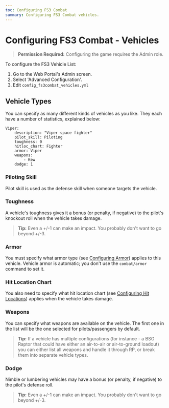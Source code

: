 ```yaml
---
toc: Configuring FS3 Combat
summary: Configuring FS3 Combat vehicles.
---
```

# Configuring FS3 Combat - Vehicles

> **Permission Required:** Configuring the game requires the Admin role.

To configure the FS3 Vehicle List:

1. Go to the Web Portal's Admin screen.
2. Select 'Advanced Configuration'.
3. Edit `config_fs3combat_vehicles.yml`

## Vehicle Types

You can specify as many different kinds of vehicles as you like.  They each have a number of statistics, explained below:

    Viper:
        description: "Viper space fighter"
        pilot_skill: Piloting
        toughness: 0
        hitloc_chart: Fighter
        armor: Viper
        weapons:
            - Kew
        dodge: 1

### Piloting Skill

Pilot skill is used as the defense skill when someone targets the vehicle.

### Toughness

A vehicle's toughness gives it a bonus (or penalty, if negative) to the pilot's knockout roll when the vehicle takes damage.

> **Tip:** Even a +/-1 can make an impact.  You probably don't want to go beyond +/-3.

### Armor

You must specify what armor type (see [Configuring Armor](/help/fs3combat/config_armor)) applies to this vehicle.  Vehicle armor is automatic; you don't use the `combat/armor` command to set it.

### Hit Location Chart

You also need to specify what hit location chart (see [Configuring Hit Locations](/help/fs3combat/config_hitloc)) applies when the vehicle takes damage.

### Weapons

You can specify what weapons are available on the vehicle.  The first one in the list will be the one selected for pilots/passengers by default.

> **Tip:** If a vehicle has multiple configurations (for instance - a BSG Raptor that could have either an air-to-air or air-to-ground loadout) you can either list all weapons and handle it through RP, or break them into separate vehicle types.

### Dodge

Nimble or lumbering vehicles may have a bonus (or penalty, if negative) to the pilot's defense roll.

> **Tip:** Even a +/-1 can make an impact.  You probably don't want to go beyond +/-3.